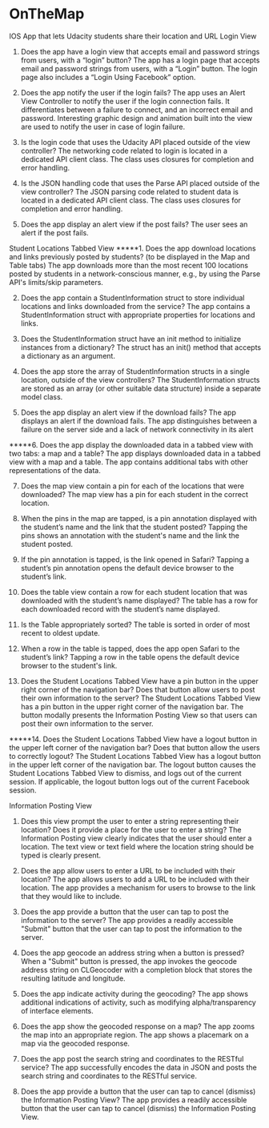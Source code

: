 # OnTheMap
IOS App that lets Udacity students share their location and URL
Login View
1. Does the app have a login view that accepts email and password strings from users, with a “login” button?
The app has a login page that accepts email and password strings from users, with a “Login” button. The login page also includes a “Login Using Facebook” option.

2. Does the app notify the user if the login fails?
The app uses an Alert View Controller to notify the user if the login connection fails. It differentiates between a failure to connect, and an incorrect email and password. Interesting graphic design and animation built into the view are used to notify the user in case of login failure. 

3. Is the login code that uses the Udacity API placed outside of the view controller?
The networking code related to login is located in a dedicated API client class. The class uses closures for completion and error handling.

4. Is the JSON handling code that uses the Parse API placed outside of the view controller?
The JSON parsing code related to student data is located  in a dedicated API client class. The class uses closures for completion and error handling.

5. Does the app display an alert view if the post fails?
The user sees an alert if the post fails.

Student Locations Tabbed View
*****1. Does the app download locations and links previously posted by students?
(to be displayed in the Map and Table tabs)
The app downloads more than the most recent 100 locations posted by students in a network-conscious manner, e.g., by using the Parse API's limits/skip parameters.

2. Does the app contain a StudentInformation struct to store individual locations and links downloaded from the service?
The app contains a StudentInformation struct with appropriate properties for locations and links.

3. Does the StudentInformation struct have an init method to initialize instances from a dictionary?
The struct has an init() method that accepts a dictionary as an argument.

4. Does the app store the array of StudentInformation structs in a single location, outside of the view controllers?
The StudentInformation structs are stored as an array (or other suitable data structure) inside a separate model class.

5. Does the app display an alert view if the download fails?
The app displays an alert if the download fails. The app distinguishes between a failure on the server side and a lack of network connectivity in its alert

*****6. Does the app display the downloaded data in a tabbed view with two tabs: a map and a table?
The app displays downloaded data in a tabbed view with a map and a table. The app contains additional tabs with other representations of the data.

7. Does the map view contain a pin for each of the locations that were downloaded?
The map view has a pin for each student in the correct location.

8. When the pins in the map are tapped, is a pin annotation displayed with the student’s name and the link that the student posted?
Tapping the pins shows an annotation with the student's name and the link the student posted.

9. If the pin annotation is tapped, is the link opened in Safari?
Tapping a student’s pin annotation opens the default device browser to the student’s link.

10. Does the table view contain a row for each student location that was downloaded with the student’s name displayed?
The table has a row for each downloaded record with the student’s name displayed.

11. Is the Table appropriately sorted?
The table is sorted in order of most recent to oldest update.

12. When a row in the table is tapped, does the app open Safari to the student’s link?
Tapping a row in the table opens the default device browser to the student's link.

13. Does the Student Locations Tabbed View have a pin button in the upper right corner of the navigation bar? Does that button allow users to post their own information to the server?
The Student Locations Tabbed View has a pin button in the upper right corner of the navigation bar. The button modally presents the Information Posting View so that users can post their own information to the server.

*****14. Does the Student Locations Tabbed View have a logout button in the upper left corner of the navigation bar? Does that button allow the users to correctly logout?
The Student Locations Tabbed View has a logout button in the upper left corner of the navigation bar. The logout button causes the Student Locations Tabbed View to dismiss, and logs out of the current session. If applicable, the logout button logs out of the current Facebook session.

Information Posting View
1. Does this view prompt the user to enter a string representing their location? Does it provide a place for the user to enter a string?
The Information Posting view clearly indicates that the user should enter a location. The text view or text field where the location string should be typed is clearly present.

2. Does the app allow users to enter a URL to be included with their location?
The app allows users to add a URL to be included with their location. The app provides a mechanism for users to browse to the link that they would like to include.

3. Does the app provide a button that the user can tap to post the information to the server?
The app provides a readily accessible "Submit" button that the user can tap to post the information to the server.

4. Does the app geocode an address string when a button is pressed?
When a "Submit" button is pressed, the app invokes the geocode address string on CLGeocoder with a completion block that stores the resulting latitude and longitude.

5. Does the app indicate activity during the geocoding?
The app shows additional indications of activity, such as modifying alpha/transparency of interface elements.

6. Does the app show the geocoded response on a map?
The app zooms the map into an appropriate region.
The app shows a placemark on a map via the geocoded response.

7. Does the app post the search string and coordinates to the RESTful service?
The app successfully encodes the data in JSON and posts the search string and coordinates to the RESTful service.

8. Does the app provide a button that the user can tap to cancel (dismiss) the Information Posting View?
The app provides a readily accessible button that the user can tap to cancel (dismiss) the Information Posting View.

